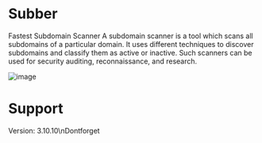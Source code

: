 # Subber
Fastest Subdomain Scanner
A subdomain scanner is a tool which scans all subdomains of a particular domain. It uses different techniques to discover subdomains and classify them as active or inactive. Such scanners can be used for security auditing, reconnaissance, and research.

![image](https://user-images.githubusercontent.com/78283095/232169946-64de97aa-35eb-46e7-a2dc-5edc01e166b9.png)

# Support

Version: 3.10.10\nDontforget
